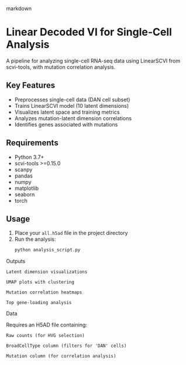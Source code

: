 markdown

# Linear Decoded VI for Single-Cell Analysis

A pipeline for analyzing single-cell RNA-seq data using LinearSCVI from scvi-tools, with mutation correlation analysis.

## Key Features
- Preprocesses single-cell data (DAN cell subset)
- Trains LinearSCVI model (10 latent dimensions)
- Visualizes latent space and training metrics
- Analyzes mutation-latent dimension correlations
- Identifies genes associated with mutations

## Requirements
- Python 3.7+
- scvi-tools >=0.15.0
- scanpy
- pandas
- numpy
- matplotlib
- seaborn
- torch

## Usage
1. Place your `all.h5ad` file in the project directory
2. Run the analysis:
   ```bash
   python analysis_script.py

Outputs

    Latent dimension visualizations

    UMAP plots with clustering

    Mutation correlation heatmaps

    Top gene-loading analysis

Data

Requires an H5AD file containing:

    Raw counts (for HVG selection)

    BroadCellType column (filters for 'DAN' cells)

    Mutation column (for correlation analysis)
